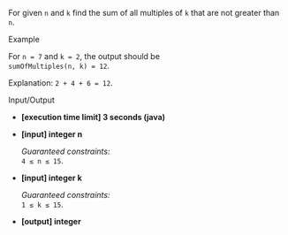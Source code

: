 
For given  `n`  and  `k`  find the sum of all multiples of  `k`  that are not greater than  `n`.

Example

For  `n = 7`  and  `k = 2`, the output should be  
`sumOfMultiples(n, k) = 12`.

Explanation:  `2 + 4 + 6 = 12`.

Input/Output

-   **[execution time limit] 3 seconds (java)**
    
-   **[input] integer n**
    
    _Guaranteed constraints:_  
    `4 ≤ n ≤ 15`.
    
-   **[input] integer k**
    
    _Guaranteed constraints:_  
    `1 ≤ k ≤ 15`.
    
-   **[output] integer**